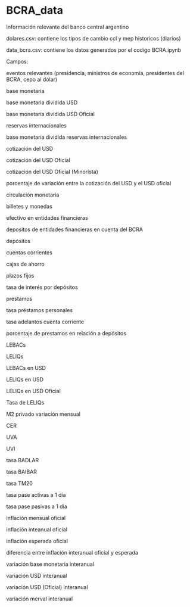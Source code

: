 # BCRA_data
Información relevante del banco central argentino


dolares.csv: contiene los tipos de cambio ccl y mep historicos (diarios)

data_bcra.csv: contiene los datos generados por el codigo BCRA.ipynb


Campos:


eventos relevantes (presidencia, ministros de economía, presidentes del BCRA, cepo al dólar)

base monetaria

base monetaria dividida USD

base monetaria dividida USD Oficial

reservas internacionales

base monetaria dividida reservas internacionales

cotización del USD

cotización del USD Oficial

cotización del USD Oficial (Minorista)

porcentaje de variación entre la cotización del USD y el USD oficial

circulación monetaria

billetes y monedas

efectivo en entidades financieras

depositos de entidades financieras en cuenta del BCRA

depósitos

cuentas corrientes

cajas de ahorro

plazos fijos

tasa de interés por depósitos

prestamos

tasa préstamos personales

tasa adelantos cuenta corriente

porcentaje de prestamos en relación a depósitos

LEBACs

LELIQs

LEBACs en USD

LELIQs en USD

LELIQs en USD Oficial

Tasa de LELIQs

M2 privado variación mensual

CER

UVA

UVI

tasa BADLAR

tasa BAIBAR

tasa TM20

tasa pase activas a 1 día

tasa pase pasivas a 1 día

inflación mensual oficial

inflación inteanual oficial

inflación esperada oficial

diferencia entre inflación interanual oficial y esperada

variación base monetaria interanual

variación USD interanual

variación USD (Oficial) interanual

variación merval interanual
